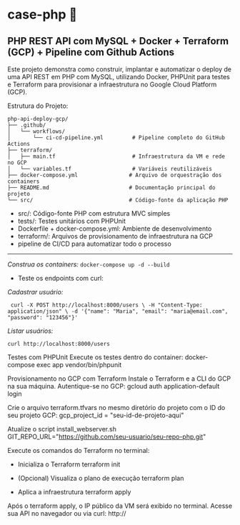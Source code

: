 # case-php :test_tube:
## PHP REST API com MySQL + Docker + Terraform (GCP) + Pipeline com Github Actions

Este projeto demonstra como construir, implantar e automatizar o deploy de uma API REST em PHP com MySQL, utilizando Docker, PHPUnit para testes e Terraform para provisionar a infraestrutura no Google Cloud Platform (GCP).



Estrutura do Projeto:
```
php-api-deploy-gcp/
├── .github/
│   └── workflows/
│       └── ci-cd-pipeline.yml         # Pipeline completo do GitHub Actions
├── terraform/
│   ├── main.tf                        # Infraestrutura da VM e rede no GCP
│   └── variables.tf                   # Variáveis reutilizáveis
├── docker-compose.yml                # Arquivo de orquestração dos containers
├── README.md                         # Documentação principal do projeto
└── src/                              # Código-fonte da aplicação PHP
```


* src/: Código-fonte PHP com estrutura MVC simples
* tests/: Testes unitários com PHPUnit
* Dockerfile + docker-compose.yml: Ambiente de desenvolvimento
* terraform/: Arquivos de provisionamento de infraestrutura na GCP
* pipeline de CI/CD para automatizar todo o processo
---
*Construa os containers:*
`docker-compose up -d --build`

 - Teste os endpoints com curl:

*Cadastrar usuário:* 

     curl -X POST http://localhost:8000/users \ -H "Content-Type: application/json" \ -d '{"name": "Maria", "email": "maria@email.com", "password": "123456"}'

*Listar usuários:*
 

    curl http://localhost:8000/users

Testes com PHPUnit
Execute os testes dentro do container:
docker-compose exec app vendor/bin/phpunit

Provisionamento no GCP com Terraform
Instale o Terraform e a CLI do GCP na sua máquina.
Autentique-se no GCP:
gcloud auth application-default login


Crie o arquivo terraform.tfvars no mesmo diretório do projeto com o ID do seu projeto GCP:
gcp_project_id = "seu-id-de-projeto-aqui"

Atualize o script install_webserver.sh
GIT_REPO_URL="https://github.com/seu-usuario/seu-repo-php.git"

Execute os comandos do Terraform no terminal:
* Inicializa o Terraform
terraform init

* (Opcional) Visualiza o plano de execução
terraform plan

* Aplica a infraestrutura
terraform apply

Após o terraform apply, o IP público da VM será exibido no terminal. Acesse sua API no navegador ou via curl:
http://<IP-PUBLICO>
